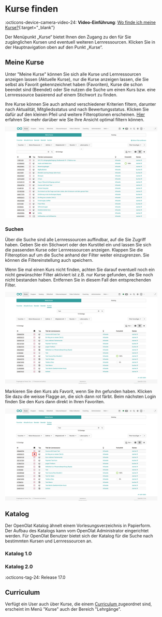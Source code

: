 # Kurse finden

:octicons-device-camera-video-24: **Video-Einführung**: [Wo finde ich meine Kurse?](<https://www.youtube.com/embed/2sN32vLD9UY>){:target="_blank”}

Der Menüpunkt „Kurse“ bietet Ihnen den Zugang zu den für Sie zugänglichen
Kursen und eventuell weiteren Lernressourcen. Klicken Sie in der
Hauptnavigation oben auf den Punkt „Kurse“.

## Meine Kurse

Unter "Meine Kurse" können Sie sich alle Kurse und Lernressourcen anzeigen
lassen (Aktuelle Kurse), nur die Kurse anzeigen lassen, die Sie selbst als
Favorit gekennzeichnet haben (Favoriten), Kurse die schon beendet sind
(Beendet) oder Sie nutzen die Suche um einen Kurs bzw. eine Lernressource
basierend auf einem Stichwort zu finden.

Ihre Kurse können Sie auch anhand verschiedener Kriterien filtern, darunter
nach Aktualität, Mitgliedsstatus und nach Bewertungsstatus. Klicken Sie dafür
auf den kleinen Pfeil und weitere Filteroptionen erscheinen.
[Hier](../personal/Working_with_tables.de.md) erfahren Sie mehr darüber wie Sie Ihre
Ansicht optimal filtern können.

![Meine Kurse](assets/mycourses-de.png)

### Suchen

Über die Suche sind alle Lernressourcen auffindbar, auf die Sie Zugriff haben.
Geben Sie ein Stichwort oder den Kurstitel ein und lassen Sie sich die
passenden Kurse oder Lernressourcen anzeigen. Klappen Sie die Filteroption auf
um die Suche anhand der Filter weiter einzugrenzen. Sie können die
Filtereinstellung auch speichern.

Wenn Sie mal einen Kurs nicht finden, achten Sie darauf eventuell noch ein
nicht gewünschter Filter aktiviert ist z.B. nur Kurse gefunden, die Sie noch
nicht bestanden haben. Entfernen Sie in diesem Fall den entsprechenden Filter.

![Search](assets/search-de.png)

Markieren Sie den Kurs als Favorit, wenn Sie ihn gefunden haben. Klicken Sie
dazu die weisse Flagge an, die sich dann rot färbt. Beim nächsten Login finden
Sie den Kurs dann direkt in Ihren Favoriten.

![favorites](assets/favorites-de.png)

## Katalog

Der OpenOlat Katalog ähnelt einem Vorlesungsverzeichnis in Papierform. Der
Aufbau des Katalogs kann vom OpenOlat Administrator eingerichtet werden.
Für OpenOlat Benutzer bietet sich der Katalog für die Suche nach bestimmten
Kursen und Lernressourcen an.

### Katalog 1.0

### Katalog 2.0

:octicons-tag-24: Release 17.0 


## Curriculum

Verfügt ein User auch über Kurse, die einem [Curriculum
](../curriculum/Curriculum_Management.de.md)zugeordnet sind, erscheint im Menü "Kurse" auch
der Bereich "Lehrgänge".
